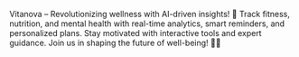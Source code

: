 Vitanova – Revolutionizing wellness with AI-driven insights! 🚀 Track fitness, nutrition, and mental health with real-time analytics, smart reminders, and personalized plans. Stay motivated with interactive tools and expert guidance. Join us in shaping the future of well-being! 🌿💡
